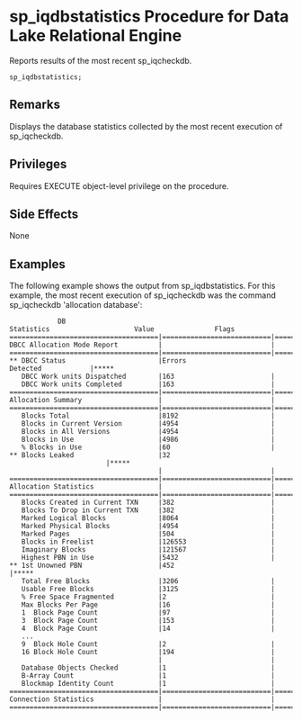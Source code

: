 <!-- loioa5a4d30384f2101589ee88c96ba8bea6 -->

# sp\_iqdbstatistics Procedure for Data Lake Relational Engine

Reports results of the most recent sp\_iqcheckdb.



```
sp_iqdbstatistics;
```



<a name="loioa5a4d30384f2101589ee88c96ba8bea6__iq_refbb_1529"/>

## Remarks

Displays the database statistics collected by the most recent execution of sp\_iqcheckdb.



<a name="loioa5a4d30384f2101589ee88c96ba8bea6__iq_refbb_1528"/>

## Privileges

Requires EXECUTE object-level privilege on the procedure.



## Side Effects

None



<a name="loioa5a4d30384f2101589ee88c96ba8bea6__iq_refbb_1530"/>

## Examples

The following example shows the output from sp\_iqdbstatistics. For this example, the most recent execution of sp\_iqcheckdb was the command sp\_iqcheckdb 'allocation database':

```
            DB Statistics                     Value               Flags
=====================================|===========================|=====
DBCC Allocation Mode Report          |                           |
=====================================|===========================|=====
** DBCC Status                       |Errors Detected            |*****
   DBCC Work units Dispatched        |163                        |
   DBCC Work units Completed         |163                        |
=====================================|===========================|=====
Allocation Summary                   |                           | 
=====================================|===========================|=====
   Blocks Total                      |8192                       | 
   Blocks in Current Version         |4954                       | 
   Blocks in All Versions            |4954                       | 
   Blocks in Use                     |4986                       | 
   % Blocks in Use                   |60                         | 
** Blocks Leaked                     |32                         |*****
                                     |                           |
=====================================|===========================|=====
Allocation Statistics                |                           | 
=====================================|===========================|=====
   Blocks Created in Current TXN     |382                        | 
   Blocks To Drop in Current TXN     |382                        | 
   Marked Logical Blocks             |8064                       | 
   Marked Physical Blocks            |4954                       | 
   Marked Pages                      |504                        | 
   Blocks in Freelist                |126553                     | 
   Imaginary Blocks                  |121567                     | 
   Highest PBN in Use                |5432                       | 
** 1st Unowned PBN                   |452                        |*****
   Total Free Blocks                 |3206                       | 
   Usable Free Blocks                |3125                       | 
   % Free Space Fragmented           |2                          |
   Max Blocks Per Page               |16                         | 
   1  Block Page Count               |97                         | 
   3  Block Page Count               |153                        | 
   4  Block Page Count               |14                         | 
   ...
   9  Block Hole Count               |2                          | 
   16 Block Hole Count               |194                        | 
                                     |                           | 
   Database Objects Checked          |1                          | 
   B-Array Count                     |1                          | 
   Blockmap Identity Count           |1                          | 
=====================================|===========================|=====
Connection Statistics                |                           | 
=====================================|===========================|=====
```

